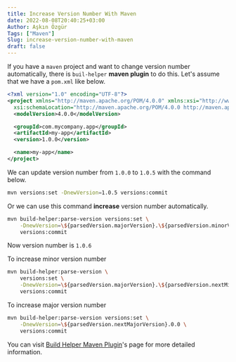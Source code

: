 ```yaml
---
title: Increase Version Number With Maven
date: 2022-08-08T20:40:25+03:00
Author: Aşkın Özgür
Tags: ["Maven"]
Slug: increase-version-number-with-maven
draft: false
---
```


If you have a `maven` project and want to change version number automatically, there is `buil-helper` **maven plugin** to do this. Let's assume that we have a `pom.xml` like below. 

```xml
<?xml version="1.0" encoding="UTF-8"?>
<project xmlns="http://maven.apache.org/POM/4.0.0" xmlns:xsi="http://www.w3.org/2001/XMLSchema-instance"
  xsi:schemaLocation="http://maven.apache.org/POM/4.0.0 http://maven.apache.org/xsd/maven-4.0.0.xsd">
  <modelVersion>4.0.0</modelVersion>

  <groupId>com.mycompany.app</groupId>
  <artifactId>my-app</artifactId>
  <version>1.0.0</version>

  <name>my-app</name>
</project>
```

We can update version number from `1.0.0` to `1.0.5` with the command below.
```sh
mvn versions:set -DnewVersion=1.0.5 versions:commit
```

Or we can use this command **increase** version number automatically. 

```sh
mvn build-helper:parse-version versions:set \
    -DnewVersion=\${parsedVersion.majorVersion}.\${parsedVersion.minorVersion}.\${parsedVersion.nextIncrementalVersion} \
    versions:commit
```

Now version number is `1.0.6`

To increase minor version number

```sh
mvn build-helper:parse-version \
    versions:set \
    -DnewVersion=\${parsedVersion.majorVersion}.\${parsedVersion.nextMinorVersion}.\${parsedVersion.buildNumber} \
    versions:commit
```

To increase major version number

```sh
mvn build-helper:parse-version versions:set \
    -DnewVersion=\${parsedVersion.nextMajorVersion}.0.0 \
    versions:commit
```

You can visit [Build Helper Maven Plugin](https://www.mojohaus.org/build-helper-maven-plugin/parse-version-mojo.html "Build Helper Maven Plugin")'s page for more detailed information.

<!--more-->
